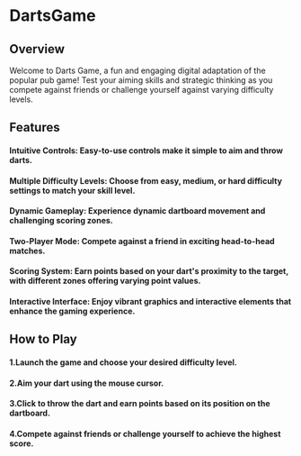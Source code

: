 # DartsGame
## Overview
 Welcome to Darts Game, a fun and engaging digital adaptation of the popular pub game! Test your aiming skills and strategic thinking as you compete against friends or challenge yourself against varying difficulty levels.

## Features
#### Intuitive Controls: Easy-to-use controls make it simple to aim and throw darts.
#### Multiple Difficulty Levels: Choose from easy, medium, or hard difficulty settings to match your skill level.
#### Dynamic Gameplay: Experience dynamic dartboard movement and challenging scoring zones.
#### Two-Player Mode: Compete against a friend in exciting head-to-head matches.
#### Scoring System: Earn points based on your dart's proximity to the target, with different zones offering varying point values.
#### Interactive Interface: Enjoy vibrant graphics and interactive elements that enhance the gaming experience.
## How to Play
#### 1.Launch the game and choose your desired difficulty level.
#### 2.Aim your dart using the mouse cursor.
#### 3.Click to throw the dart and earn points based on its position on the dartboard.
#### 4.Compete against friends or challenge yourself to achieve the highest score.
